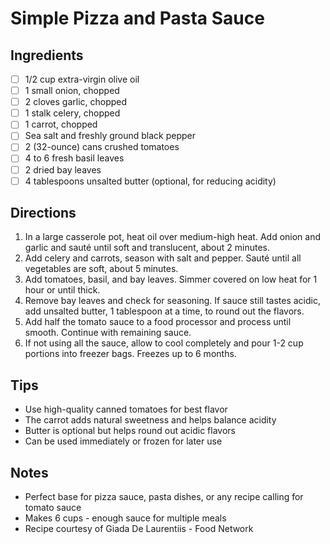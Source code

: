 # Simple Pizza and Pasta Sauce

## Ingredients
- [ ] 1/2 cup extra-virgin olive oil
- [ ] 1 small onion, chopped
- [ ] 2 cloves garlic, chopped
- [ ] 1 stalk celery, chopped
- [ ] 1 carrot, chopped
- [ ] Sea salt and freshly ground black pepper
- [ ] 2 (32-ounce) cans crushed tomatoes
- [ ] 4 to 6 fresh basil leaves
- [ ] 2 dried bay leaves
- [ ] 4 tablespoons unsalted butter (optional, for reducing acidity)

## Directions
1. In a large casserole pot, heat oil over medium-high heat. Add onion and garlic and sauté until soft and translucent, about 2 minutes.
2. Add celery and carrots, season with salt and pepper. Sauté until all vegetables are soft, about 5 minutes.
3. Add tomatoes, basil, and bay leaves. Simmer covered on low heat for 1 hour or until thick.
4. Remove bay leaves and check for seasoning. If sauce still tastes acidic, add unsalted butter, 1 tablespoon at a time, to round out the flavors.
5. Add half the tomato sauce to a food processor and process until smooth. Continue with remaining sauce.
6. If not using all the sauce, allow to cool completely and pour 1-2 cup portions into freezer bags. Freezes up to 6 months.

## Tips
- Use high-quality canned tomatoes for best flavor
- The carrot adds natural sweetness and helps balance acidity
- Butter is optional but helps round out acidic flavors
- Can be used immediately or frozen for later use

## Notes
- Perfect base for pizza sauce, pasta dishes, or any recipe calling for tomato sauce
- Makes 6 cups - enough sauce for multiple meals
- Recipe courtesy of Giada De Laurentiis - Food Network